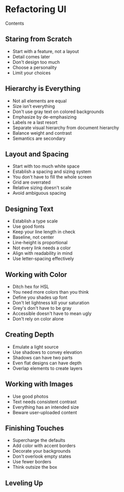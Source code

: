 # Refactoring UI

Contents

## Staring from Scratch

- Start with a feature, not a layout
- Detail comes later
- Don't design too much
- Choose a personality
- Limit your choices

## Hierarchy is Everything

- Not all elements are equal
- Size isn't everything
- Don't use gray text on colored backgrounds
- Emphasize by de-emphasizing
- Labels re a last resort
- Separate visual hierarchy from document hierarchy
- Balance weight and contrast
- Semantics are secondary

## Layout and Spacing

- Start with too much white space
- Establish a spacing and sizing system
- You don't have to fill the whole screen
- Grid are overrated
- Relative sizing doesn't scale
- Avoid ambiguous spacing

## Designing Text

- Establish a type scale
- Use good fonts
- Keep your line length in check
- Baseline, not center
- Line-height is proportional
- Not every link needs a color
- Align with readability in mind
- Use letter-spacing effectively

## Working with Color

- Ditch hex for HSL
- You need more colors than you think
- Define you shades up font
- Don't let lightness kill your saturation
- Grey's don't have to be gray
- Accessible doesn't have to mean ugly
- Don't rely on color alone

## Creating Depth

- Emulate a light source
- Use shadows to convey elevation
- Shadows can have two parts
- Even flat designs can have depth
- Overlap elements to create layers

## Working with Images

- Use good photos
- Text needs consistent contrast
- Everything has an intended size
- Beware user-uploaded content

## Finishing Touches

- Supercharge the defaults
- Add color with accent borders
- Decorate your backgrounds
- Don't overlook empty states
- Use fewer borders
- Think outsize the box

## Leveling Up
